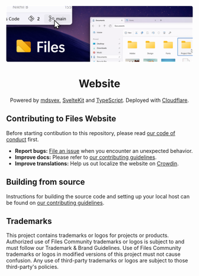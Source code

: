 <p align="center">
  <a style="text-decoration:none" href="https://files.community">
    <img alt="Files hero image" src="https://github.com/files-community/Files/blob/main/assets/ReadmeHero.png" /></a>
  <h1 align="center">Website</h1>
</p>

<p align="center">
  Powered by <a href="https://mdsvex.pngwn.io">mdsvex</a>, <a href="https://svelte.dev">SvelteKit</a> and <a href="https://typescriptlang.org">TypeScript</a>. Deployed with <a href="https://www.cloudflare.com">Cloudflare</a>.
</p>

## Contributing to Files Website

Before starting contibution to this repository, please read [our code of conduct](./CODE_OF_CONDUCT.md) first.

- **Report bugs:** [File an issue](https://github.com/files-community/Files/issues/new/choose) when you encounter an unexpected behavior.
- **Improve docs:** Please refer to [our contributing guidelines](./CONTRIBUTING.md#contributing-to-the-docs).
- **Improve translations:** Help us out localize the website on [Crowdin](https://crowdin.com/project/files-website).

## Building from source

Instructions for building the source code and setting up your local host can be found on [our contributing guidelines](./CONTRIBUTING.md#set-up).

## Trademarks

This project contains trademarks or logos for projects or products.
Authorized use of Files Community trademarks or logos is subject to and must follow our Trademark & Brand Guidelines. Use of Files Community trademarks or logos in modified versions of this project must not cause confusion.
Any use of third-party trademarks or logos are subject to those third-party's policies.
